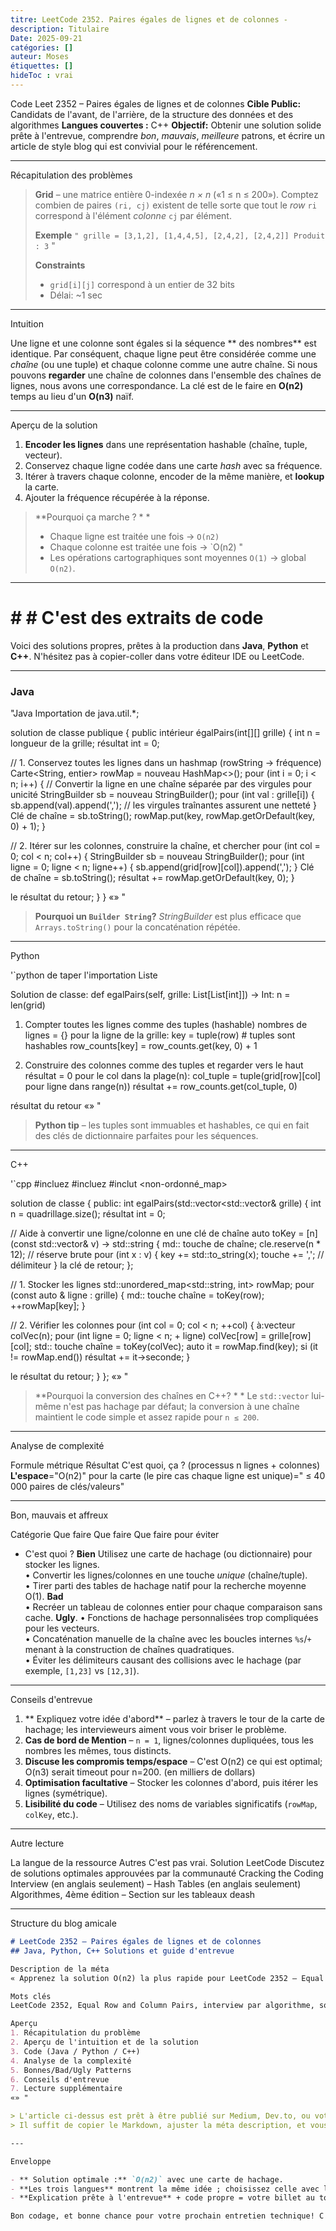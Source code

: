 ```yaml
---
titre: LeetCode 2352. Paires égales de lignes et de colonnes -
description: Titulaire
Date: 2025-09-21
catégories: []
auteur: Moses
étiquettes: []
hideToc : vrai
---
```

Code Leet 2352 – Paires égales de lignes et de colonnes
**Cible Public:** Candidats de l'avant, de l'arrière, de la structure des données et des algorithmes
**Langues couvertes :** C++
**Objectif:** Obtenir une solution solide prête à l'entrevue, comprendre *bon*, *mauvais*, *meilleure* patrons, et écrire un article de style blog qui est convivial pour le référencement.

---

Récapitulation des problèmes

> **Grid** – une matrice entière 0-indexée *n × n* («1 ≤ n ≤ 200»).
> Comptez combien de paires `(ri, cj)` existent de telle sorte que tout le *row* `ri` correspond à l'élément *colonne* `cj` par élément.
>
> **Exemple**
> `` "
> grille = [3,1,2],
> [1,4,4,5],
> [2,4,2],
> [2,4,2]]
> Produit : 3
> `` "
>
> **Constraints**
> - `grid[i][j]` correspond à un entier de 32 bits
> - Délai: ~1 sec

---

Intuition

Une ligne et une colonne sont égales si la séquence ** des nombres** est identique.
Par conséquent, chaque ligne peut être considérée comme une *chaîne* (ou une tuple) et chaque colonne comme une autre chaîne.
Si nous pouvons **regarder** une chaîne de colonnes dans l'ensemble des chaînes de lignes, nous avons une correspondance.
La clé est de le faire en **O(n2)** temps au lieu d'un **O(n3)** naïf.

---

Aperçu de la solution

1. **Encoder les lignes** dans une représentation hashable (chaîne, tuple, vecteur).
2. Conservez chaque ligne codée dans une carte *hash* avec sa fréquence.
3. Itérer à travers chaque colonne, encoder de la même manière, et **lookup** la carte.
4. Ajouter la fréquence récupérée à la réponse.

> **Pourquoi ça marche ? * *
> - Chaque ligne est traitée une fois → `O(n2)`
> - Chaque colonne est traitée une fois → `O(n2) "
> - Les opérations cartographiques sont moyennes `O(1)` → global `O(n2)`.

---

# # # C'est des extraits de code

Voici des solutions propres, prêtes à la production dans **Java**, **Python** et **C++**.
N'hésitez pas à copier-coller dans votre éditeur IDE ou LeetCode.

---

### Java

"Java
Importation de java.util.*;

solution de classe publique {
public intérieur égalPairs(int[][] grille) {
int n = longueur de la grille;
résultat int = 0;

// 1. Conservez toutes les lignes dans un hashmap (rowString -> fréquence)
Carte<String, entier> rowMap = nouveau HashMap<>();
pour (int i = 0; i < n; i++) {
// Convertir la ligne en une chaîne séparée par des virgules pour unicité
StringBuilder sb = nouveau StringBuilder();
pour (int val : grille[i]) {
sb.append(val).append(','); // les virgules traînantes assurent une netteté
}
Clé de chaîne = sb.toString();
rowMap.put(key, rowMap.getOrDefault(key, 0) + 1);
}

// 2. Itérer sur les colonnes, construire la chaîne, et chercher
pour (int col = 0; col < n; col++) {
StringBuilder sb = nouveau StringBuilder();
pour (int ligne = 0; ligne < n; ligne++) {
sb.append(grid[row][col]).append(',');
}
Clé de chaîne = sb.toString();
résultat += rowMap.getOrDefault(key, 0);
}

le résultat du retour;
}
}
«» "

> **Pourquoi un `Builder String`?**
> *StringBuilder* est plus efficace que `Arrays.toString()` pour la concaténation répétée.

---

Python

'`python
de taper l'importation Liste

Solution de classe:
def egalPairs(self, grille: List[List[int]]) -> Int:
n = len(grid)
1. Compter toutes les lignes comme des tuples (hashable)
nombres de lignes = {}
pour la ligne de la grille:
key = tuple(row) # tuples sont hashables
row_counts[key] = row_counts.get(key, 0) + 1

2. Construire des colonnes comme des tuples et regarder vers le haut
résultat = 0
pour le col dans la plage(n):
col_tuple = tuple(grid[row][col] pour ligne dans range(n))
résultat += row_counts.get(col_tuple, 0)

résultat du retour
«» "

> **Python tip** – les tuples sont immuables et hashables, ce qui en fait des clés de dictionnaire parfaites pour les séquences.

---

C++

'`cpp
#incluez <vecteur>
#incluez <string>
#inclut <non-ordonné_map>

solution de classe {
public:
int egalPairs(std::vector<std::vector<int>& grille) {
int n = quadrillage.size();
résultat int = 0;

// Aide à convertir une ligne/colonne en une clé de chaîne
auto toKey = [n](const std::vector<int>& v) -> std::string {
md:: touche de chaîne;
cle.reserve(n * 12); // réserve brute
pour (int x : v) {
key += std::to_string(x);
touche += ','; // délimiteur
}
la clé de retour;
};

// 1. Stocker les lignes
std::unordered_map<std::string, int> rowMap;
pour (const auto & ligne : grille) {
md:: touche chaîne = toKey(row);
++rowMap[key];
}

// 2. Vérifier les colonnes
pour (int col = 0; col < n; ++col) {
à:vecteur<int> colVec(n);
pour (int ligne = 0; ligne < n; + ligne)
colVec[row] = grille[row][col];
std:: touche chaîne = toKey(colVec);
auto it = rowMap.find(key);
si (it != rowMap.end())
résultat += it->seconde;
}

le résultat du retour;
}
};
«» "

> **Pourquoi la conversion des chaînes en C++? * *
> Le `std::vector` lui-même n'est pas hachage par défaut; la conversion à une chaîne maintient le code simple et assez rapide pour `n ≤ 200`.

---

Analyse de complexité

Formule métrique Résultat
C'est quoi, ça ?
(processus n lignes + colonnes)
**L'espace**="O(n2)" pour la carte (le pire cas chaque ligne est unique)=" ≤ 40 000 paires de clés/valeurs"

---

Bon, mauvais et affreux

Catégorie Que faire Que faire Que faire pour éviter
- C'est quoi ?
**Bien** Utilisez une carte de hachage (ou dictionnaire) pour stocker les lignes. <br>• Convertir les lignes/colonnes en une touche *unique* (chaîne/tuple). <br>• Tirer parti des tables de hachage natif pour la recherche moyenne O(1).
**Bad** <br>• Recréer un tableau de colonnes entier pour chaque comparaison sans cache.
**Ugly**. • Fonctions de hachage personnalisées trop compliquées pour les vecteurs. <br>• Concaténation manuelle de la chaîne avec les boucles internes `%s`/`+` menant à la construction de chaînes quadratiques. <br>• Éviter les délimiteurs causant des collisions avec le hachage (par exemple, `[1,23]` vs `[12,3]`).

---

Conseils d'entrevue

1. ** Expliquez votre idée d'abord** – parlez à travers le tour de la carte de hachage; les intervieweurs aiment vous voir briser le problème.
2. **Cas de bord de Mention** – `n = 1`, lignes/colonnes dupliquées, tous les nombres les mêmes, tous distincts.
3. **Discuse les compromis temps/espace** – C'est O(n2) ce qui est optimal; O(n3) serait timeout pour n=200. (en milliers de dollars)
4. **Optimisation facultative** – Stocker les colonnes d'abord, puis itérer les lignes (symétrique).
5. **Lisibilité du code** – Utilisez des noms de variables significatifs (`rowMap`, `colKey`, etc.).

---

Autre lecture

La langue de la ressource Autres
C'est pas vrai.
Solution LeetCode Discutez de solutions optimales approuvées par la communauté
Cracking the Coding Interview (en anglais seulement) – Hash Tables (en anglais seulement)
Algorithmes, 4ème édition – Section sur les tableaux deash

---

Structure du blog amicale

```markdown
# LeetCode 2352 – Paires égales de lignes et de colonnes
## Java, Python, C++ Solutions et guide d'entrevue

Description de la méta
« Apprenez la solution O(n2) la plus rapide pour LeetCode 2352 – Equal Row and Column Pairs. Trouvez le code Java, Python et C++, plus les stratégies d'entrevue."

Mots clés
LeetCode 2352, Equal Row and Column Pairs, interview par algorithme, solution de hash map, interview de codage Java, interview de Python, interview de codage C++

Aperçu
1. Récapitulation du problème
2. Aperçu de l'intuition et de la solution
3. Code (Java / Python / C++)
4. Analyse de la complexité
5. Bonnes/Bad/Ugly Patterns
6. Conseils d'entrevue
7. Lecture supplémentaire
«» "

> L'article ci-dessus est prêt à être publié sur Medium, Dev.to, ou votre blog personnel.
> Il suffit de copier le Markdown, ajuster la méta description, et vous êtes prêt à partir!

---

Enveloppe

- ** Solution optimale :** `O(n2)` avec une carte de hachage.
- **Les trois langues** montrent la même idée ; choisissez celle avec laquelle vous êtes le plus à l'aise.
- **Explication prête à l'entrevue** + code propre = votre billet au tour suivant.

Bon codage, et bonne chance pour votre prochain entretien technique! C'est ce qu'il a dit